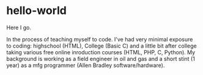 # hello-world
Here I go.

In the process of teaching myself to code. I've had very minimal exposure to coding: highschool (HTML), College (Basic C) and a little bit after college taking various free online inroduction courses (HTML, PHP, C, Python). My background is working as a field engineer in oil and gas and a short stint (1 year) as a mfg programmer (Allen Bradley software/hardware).

